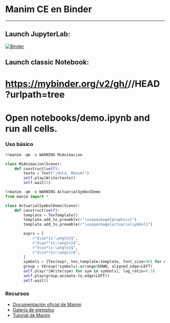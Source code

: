 # Manim CE en Binder
---
## Launch JupyterLab:
[![Binder](https://mybinder.org/badge_logo.svg)](https://mybinder.org/v2/gh/ErChulo/manim-binder/HEAD?urlpath=lab)

## Launch classic Notebook:
# https://mybinder.org/v2/gh/<YOU>/<REPO>/HEAD?urlpath=tree

# Open notebooks/demo.ipynb and run all cells.

### Uso básico

```python
%%manim -qm -v WARNING MiAnimacion

class MiAnimacion(Scene):
    def construct(self):
        texto = Text("¡Hola, Manim!")
        self.play(Write(texto))
        self.wait(2)
```

```python
%%manim -qm -v WARNING ActuarialSymbolDemo
from manim import *

class ActuarialSymbolDemo(Scene):
    def construct(self):
        template = TexTemplate()
        template.add_to_preamble(r"\usepackage{graphicx}")
        template.add_to_preamble(r"\usepackage{actuarialsymbol}")

        exprs = [
            r"$\ax*{x:\angln}$",
            r"$\ax**{x:\angln}$",
            r"$\sx*{x:\angln}$",
            r"$\sx**{x:\angln}$",
        ]
        symbols = [Tex(expr, tex_template=template, font_size=96) for expr in exprs]
        group = VGroup(*symbols).arrange(DOWN, aligned_edge=LEFT)
        self.play(*[Write(sym) for sym in symbols], lag_ratio=0.3)
        self.play(group.animate.to_edge(LEFT))
        self.wait()
```

### Recursos

- [Documentación oficial de Manim](https://docs.manim.community/)
- [Galería de ejemplos](https://docs.manim.community/en/stable/examples.html)
- [Tutorial de Manim](https://docs.manim.community/en/stable/tutorials.html)
